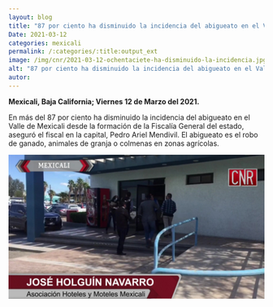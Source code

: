 ```yaml
---
layout: blog
title: "87 por ciento ha disminuido la incidencia del abigueato en el Valle de Mexicali"
Date: 2021-03-12
categories: mexicali
permalink: /:categories/:title:output_ext
image: /img/cnr/2021-03-12-ochentaciete-ha-disminuido-la-incidencia.jpg
alt: "87 por ciento ha disminuido la incidencia del abigueato en el Valle de Mexicali"
autor:
---
```


**Mexicali, Baja California; Viernes 12 de Marzo del 2021.** 

En más del 87 por ciento ha disminuido la incidencia del abigueato en el Valle de Mexicali desde la formación de la Fiscalía General del estado, aseguró el fiscal en la capital, Pedro Ariel Mendivil. El abigueato es el robo de ganado, animales de granja o colmenas en zonas agrícolas.

<div id="carouselExampleSlidesOnly" class="carousel slide" data-ride="carousel">
  <div class="carousel-inner">
    <div class="carousel-item active">
       <img class="d-block w-100" src="/img/cnr/2021-03-12-ochentaciete-ha-disminuido-la-incidencia.jpg" loading="lazy"  alt="87 por ciento ha disminuido la incidencia del abigueato en el Valle de Mexicali">
    </div>
  </div>
</div>